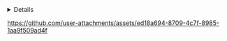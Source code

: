 <details>
## IMG SRC::

```
<p aling="center">
 <img src="https://phil.cdc.gov//PHIL_Images/2871/2871_lores.jpg" width="75%">
 <br>
 <a href="https://phil.cdc.gov/Details.aspx?pid=2871" target="_blank">Source-Credit: CDC/ Alissa Eckert, MS; Dan Higgins, MAMS</a>
</p>
```

<p aling="center">
 <img src="https://phil.cdc.gov//PHIL_Images/2871/2871_lores.jpg" width="75%">
 <br>
 <a href="https://phil.cdc.gov/Details.aspx?pid=2871" target="_blank">Source-Credit: CDC/ Alissa Eckert, MS; Dan Higgins, MAMS</a>
</p>


--


## MD style::
png
`![](dashboard-mosaic.png)`
![](dashboard-mosaic.png)


png w/rel.path
`![](web-rendering/figs/gw_corrs.png)`
![](web-rendering/figs/gw_corrs.png)



pdf
`![](covid19-data-sources.pdf)`
![](covid19-data-sources.pdf)

pdf w/rel.path
`![](web-rendering/figs/gr-changes_Italy.pdf)`
![](web-rendering/figs/gr-changes_Italy.pdf)


--


## object data::
```
<object data="covid19-data-sources.pdf" type="application/pdf" width="700px" height="700px">
    <embed src="covid19-data-sources.pdf">
        <p>This browser does not support PDFs. Please download the PDF to view it: <a href="covid19-data-sources.pdf">Download PDF</a>.</p>
    </embed>
</object>
```
<object data="covid19-data-sources.pdf" type="application/pdf" width="700px" height="700px">
    <embed src="covid19-data-sources.pdf">
        <p>This browser does not support PDFs. Please download the PDF to view it: <a href="covid19-data-sources.pdf">Download PDF</a>.</p>
    </embed>
</object>


# w/rel.path:
```
<object data="web-rendering/figs/gr-changes_Italy.pdf " type="application/pdf" width="700px" height="700px">
    <embed src="web-rendering/figs/gr-changes_Italy.pdf ">
        <p>This browser does not support PDFs. Please download the PDF to view it: <a href="covid19-data-sources.pdf">Download PDF</a>.</p>
    </embed>
</object>
```
<object data="web-rendering/figs/gr-changes_Italy.pdf " type="application/pdf" width="700px" height="700px">
    <embed src="web-rendering/figs/gr-changes_Italy.pdf ">
        <p>This browser does not support PDFs. Please download the PDF to view it: <a href="covid19-data-sources.pdf">Download PDF</a>.</p>
    </embed>
</object>


```
<object data="https://github.com/mponce0/testing/blob/4f81078241be466a94bade82f0c499b507008263/web-rendering/figs/gr-changes_Italy.pdf" type="application/pdf" width="700px" height="700px">
    <embed src="https://github.com/mponce0/testing/blob/4f81078241be466a94bade82f0c499b507008263/web-rendering/figs/gr-changes_Italy.pdf">
        <p>This browser does not support PDFs. Please download the PDF to view it: <a href="https://github.com/mponce0/testing/blob/4f81078241be466a94bade82f0c499b507008263/web-rendering/figs/gr-changes_Italy.pdf">Download PDF</a>.</p>
    </embed>
</object>
```
<object data="https://github.com/mponce0/testing/blob/4f81078241be466a94bade82f0c499b507008263/web-rendering/figs/gr-changes_Italy.pdf" type="application/pdf" width="700px" height="700px">
    <embed src="https://github.com/mponce0/testing/blob/4f81078241be466a94bade82f0c499b507008263/web-rendering/figs/gr-changes_Italy.pdf">
        <p>This browser does not support PDFs. Please download the PDF to view it: <a href="https://github.com/mponce0/testing/blob/4f81078241be466a94bade82f0c499b507008263/web-rendering/figs/gr-changes_Italy.pdf">Download PDF</a>.</p>
    </embed>
</object>

--
</details>




https://github.com/user-attachments/assets/ed18a694-8709-4c7f-8985-1aa9f509ad4f


